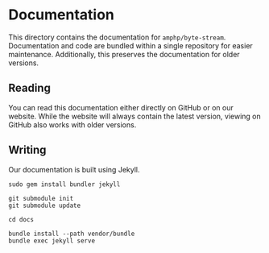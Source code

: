 # Documentation

This directory contains the documentation for `amphp/byte-stream`. Documentation and code are bundled within a single repository for easier maintenance. Additionally, this preserves the documentation for older versions.

## Reading

You can read this documentation either directly on GitHub or on our website. While the website will always contain the latest version, viewing on GitHub also works with older versions.

## Writing

Our documentation is built using Jekyll.

```
sudo gem install bundler jekyll
```

```
git submodule init
git submodule update

cd docs

bundle install --path vendor/bundle
bundle exec jekyll serve
```
